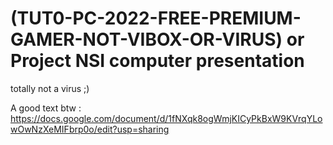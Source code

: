 # (TUT0-PC-2022-FREE-PREMIUM-GAMER-NOT-VIBOX-OR-VIRUS) or Project NSI computer presentation
totally not a virus ;)

A good text btw : https://docs.google.com/document/d/1fNXqk8ogWmjKICyPkBxW9KVrqYLowOwNzXeMIFbrp0o/edit?usp=sharing
